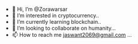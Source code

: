 - 👋 Hi, I’m @Zorawarsar
- 👀 I’m interested in cryptocurrency..
- 🌱 I’m currently learning blockchain..
- 💞️ I’m looking to collaborate on humanity...
- 📫 How to reach me jaswant2069@gmail.com ...

<!---
Zorawarsar/Zorawarsar is a ✨ special ✨ repository because its `README.md` (this file) appears on your GitHub profile.
You can click the Preview link to take a look at your changes.
--->
